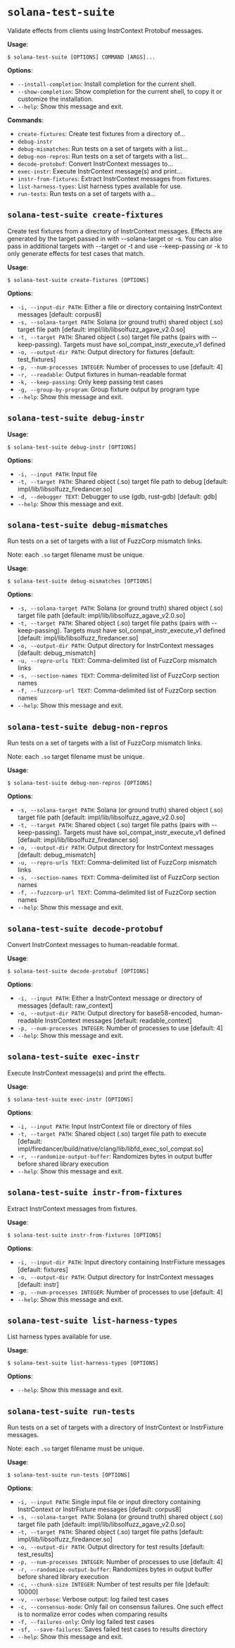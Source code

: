 # `solana-test-suite`

Validate effects from clients using InstrContext Protobuf messages.

**Usage**:

```console
$ solana-test-suite [OPTIONS] COMMAND [ARGS]...
```

**Options**:

* `--install-completion`: Install completion for the current shell.
* `--show-completion`: Show completion for the current shell, to copy it or customize the installation.
* `--help`: Show this message and exit.

**Commands**:

* `create-fixtures`: Create test fixtures from a directory of...
* `debug-instr`
* `debug-mismatches`: Run tests on a set of targets with a list...
* `debug-non-repros`: Run tests on a set of targets with a list...
* `decode-protobuf`: Convert InstrContext messages to...
* `exec-instr`: Execute InstrContext message(s) and print...
* `instr-from-fixtures`: Extract InstrContext messages from fixtures.
* `list-harness-types`: List harness types available for use.
* `run-tests`: Run tests on a set of targets with a...

## `solana-test-suite create-fixtures`

Create test fixtures from a directory of InstrContext messages.
Effects are generated by the target passed in with --solana-target or -s. 
You can also pass in additional targets with --target or -t 
and use --keep-passing or -k to only generate effects for test cases that match.

**Usage**:

```console
$ solana-test-suite create-fixtures [OPTIONS]
```

**Options**:

* `-i, --input-dir PATH`: Either a file or directory containing InstrContext messages  [default: corpus8]
* `-s, --solana-target PATH`: Solana (or ground truth) shared object (.so) target file path  [default: impl/lib/libsolfuzz_agave_v2.0.so]
* `-t, --target PATH`: Shared object (.so) target file paths (pairs with --keep-passing). Targets must have sol_compat_instr_execute_v1 defined
* `-o, --output-dir PATH`: Output directory for fixtures  [default: test_fixtures]
* `-p, --num-processes INTEGER`: Number of processes to use  [default: 4]
* `-r, --readable`: Output fixtures in human-readable format
* `-k, --keep-passing`: Only keep passing test cases
* `-g, --group-by-program`: Group fixture output by program type
* `--help`: Show this message and exit.

## `solana-test-suite debug-instr`

**Usage**:

```console
$ solana-test-suite debug-instr [OPTIONS]
```

**Options**:

* `-i, --input PATH`: Input file
* `-t, --target PATH`: Shared object (.so) target file path to debug  [default: impl/lib/libsolfuzz_firedancer.so]
* `-d, --debugger TEXT`: Debugger to use (gdb, rust-gdb)  [default: gdb]
* `--help`: Show this message and exit.

## `solana-test-suite debug-mismatches`

Run tests on a set of targets with a list of FuzzCorp mismatch links.

Note: each `.so` target filename must be unique.

**Usage**:

```console
$ solana-test-suite debug-mismatches [OPTIONS]
```

**Options**:

* `-s, --solana-target PATH`: Solana (or ground truth) shared object (.so) target file path  [default: impl/lib/libsolfuzz_agave_v2.0.so]
* `-t, --target PATH`: Shared object (.so) target file paths (pairs with --keep-passing). Targets must have sol_compat_instr_execute_v1 defined  [default: impl/lib/libsolfuzz_firedancer.so]
* `-o, --output-dir PATH`: Output directory for InstrContext messages  [default: debug_mismatch]
* `-u, --repro-urls TEXT`: Comma-delimited list of FuzzCorp mismatch links
* `-s, --section-names TEXT`: Comma-delimited list of FuzzCorp section names
* `-f, --fuzzcorp-url TEXT`: Comma-delimited list of FuzzCorp section names
* `--help`: Show this message and exit.

## `solana-test-suite debug-non-repros`

Run tests on a set of targets with a list of FuzzCorp mismatch links.

Note: each `.so` target filename must be unique.

**Usage**:

```console
$ solana-test-suite debug-non-repros [OPTIONS]
```

**Options**:

* `-s, --solana-target PATH`: Solana (or ground truth) shared object (.so) target file path  [default: impl/lib/libsolfuzz_agave_v2.0.so]
* `-t, --target PATH`: Shared object (.so) target file paths (pairs with --keep-passing). Targets must have sol_compat_instr_execute_v1 defined  [default: impl/lib/libsolfuzz_firedancer.so]
* `-o, --output-dir PATH`: Output directory for InstrContext messages  [default: debug_mismatch]
* `-u, --repro-urls TEXT`: Comma-delimited list of FuzzCorp mismatch links
* `-s, --section-names TEXT`: Comma-delimited list of FuzzCorp section names
* `-f, --fuzzcorp-url TEXT`: Comma-delimited list of FuzzCorp section names
* `--help`: Show this message and exit.

## `solana-test-suite decode-protobuf`

Convert InstrContext messages to human-readable format.

**Usage**:

```console
$ solana-test-suite decode-protobuf [OPTIONS]
```

**Options**:

* `-i, --input PATH`: Either a InstrContext message or directory of messages  [default: raw_context]
* `-o, --output-dir PATH`: Output directory for base58-encoded, human-readable InstrContext messages  [default: readable_context]
* `-p, --num-processes INTEGER`: Number of processes to use  [default: 4]
* `--help`: Show this message and exit.

## `solana-test-suite exec-instr`

Execute InstrContext message(s) and print the effects.

**Usage**:

```console
$ solana-test-suite exec-instr [OPTIONS]
```

**Options**:

* `-i, --input PATH`: Input InstrContext file or directory of files
* `-t, --target PATH`: Shared object (.so) target file path to execute  [default: impl/firedancer/build/native/clang/lib/libfd_exec_sol_compat.so]
* `-r, --randomize-output-buffer`: Randomizes bytes in output buffer before shared library execution
* `--help`: Show this message and exit.

## `solana-test-suite instr-from-fixtures`

Extract InstrContext messages from fixtures.

**Usage**:

```console
$ solana-test-suite instr-from-fixtures [OPTIONS]
```

**Options**:

* `-i, --input-dir PATH`: Input directory containing InstrFixture messages  [default: fixtures]
* `-o, --output-dir PATH`: Output directory for InstrContext messages  [default: instr]
* `-p, --num-processes INTEGER`: Number of processes to use  [default: 4]
* `--help`: Show this message and exit.

## `solana-test-suite list-harness-types`

List harness types available for use.

**Usage**:

```console
$ solana-test-suite list-harness-types [OPTIONS]
```

**Options**:

* `--help`: Show this message and exit.

## `solana-test-suite run-tests`

Run tests on a set of targets with a directory of InstrContext 
or InstrFixture messages.

Note: each `.so` target filename must be unique.

**Usage**:

```console
$ solana-test-suite run-tests [OPTIONS]
```

**Options**:

* `-i, --input PATH`: Single input file or input directory containing InstrContext or InstrFixture messages  [default: corpus8]
* `-s, --solana-target PATH`: Solana (or ground truth) shared object (.so) target file path  [default: impl/lib/libsolfuzz_agave_v2.0.so]
* `-t, --target PATH`: Shared object (.so) target file paths  [default: impl/lib/libsolfuzz_firedancer.so]
* `-o, --output-dir PATH`: Output directory for test results  [default: test_results]
* `-p, --num-processes INTEGER`: Number of processes to use  [default: 4]
* `-r, --randomize-output-buffer`: Randomizes bytes in output buffer before shared library execution
* `-c, --chunk-size INTEGER`: Number of test results per file  [default: 10000]
* `-v, --verbose`: Verbose output: log failed test cases
* `-c, --consensus-mode`: Only fail on consensus failures. One such effect is to normalize error codes when comparing results
* `-f, --failures-only`: Only log failed test cases
* `-sf, --save-failures`: Saves failed test cases to results directory
* `--help`: Show this message and exit.
